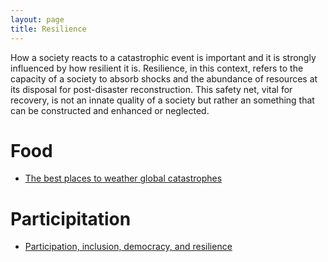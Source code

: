 ```yaml
---
layout: page
title: Resilience
---
```

How a society reacts to a catastrophic event is important and it is strongly influenced by how resilient it is. Resilience, in this context, refers to the capacity of a society to absorb shocks and the abundance of resources at its disposal for post-disaster reconstruction. This safety net, vital for recovery, is not an innate quality of a society but rather an something that can be constructed and enhanced or neglected.

# Food

* [The best places to weather global catastrophes](https://florianjehn.github.io/Societal_Collapse/2024-03-04-where_to_stay/)


# Participitation

* [Participation, inclusion, democracy, and resilience](https://florianjehn.github.io/Societal_Collapse/2023-08-16-democracy_and_resilience/)
